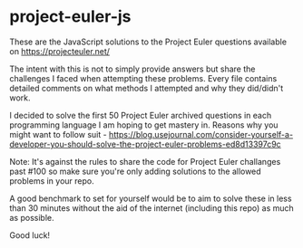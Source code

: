 # project-euler-js

These are the JavaScript solutions to the Project Euler questions available on https://projecteuler.net/

The intent with this is not to simply provide answers but share the challenges I faced when attempting these problems. Every file contains detailed comments on what methods I attempted and why they did/didn't work.

I decided to solve the first 50 Project Euler archived questions in each programming language I am hoping to get mastery in. 
Reasons why you might want to follow suit - https://blog.usejournal.com/consider-yourself-a-developer-you-should-solve-the-project-euler-problems-ed8d13397c9c

Note: It's against the rules to share the code for Project Euler challanges past #100 so make sure you're only adding solutions to the allowed problems in your repo.

A good benchmark to set for yourself would be to aim to solve these in less than 30 minutes without the aid of the internet (including this repo) as much as possible.

Good luck!
